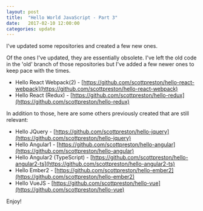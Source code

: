 ```yaml
---
layout: post
title:  "Hello World JavaScript - Part 3"
date:   2017-02-10 12:00:00
categories: update
---
```

I've updated some repositories and created a few new ones.

Of the ones I've updated, they are essentially obsolete. I've left the old code in the 'old' 
branch of those repositories but I've added a few newer ones to keep pace with the times.

* Hello React Webpack(2) - [https://github.com/scottpreston/hello-react-webpack](https://github.com/scottpreston/hello-react-webpack)
* Hello React (Redux) - [https://github.com/scottpreston/hello-redux](https://github.com/scottpreston/hello-redux)

In addition to those, here are some others previously created that are still relevant:

* Hello JQuery - [https://github.com/scottpreston/hello-jquery](https://github.com/scottpreston/hello-jquery)
* Hello Angular1 - [https://github.com/scottpreston/hello-angular](https://github.com/scottpreston/hello-angular)
* Hello Angular2 (TypeScript) - [https://github.com/scottpreston/hello-angular2-ts](https://github.com/scottpreston/hello-angular2-ts)
* Hello Ember2 - [https://github.com/scottpreston/hello-ember2](https://github.com/scottpreston/hello-ember2)
* Hello VueJS - [https://github.com/scottpreston/hello-vue](https://github.com/scottpreston/hello-vue)

Enjoy!

[jekyll]:      http://jekyllrb.com
[jekyll-gh]:   https://github.com/jekyll/jekyll
[jekyll-help]: https://github.com/jekyll/jekyll-help
